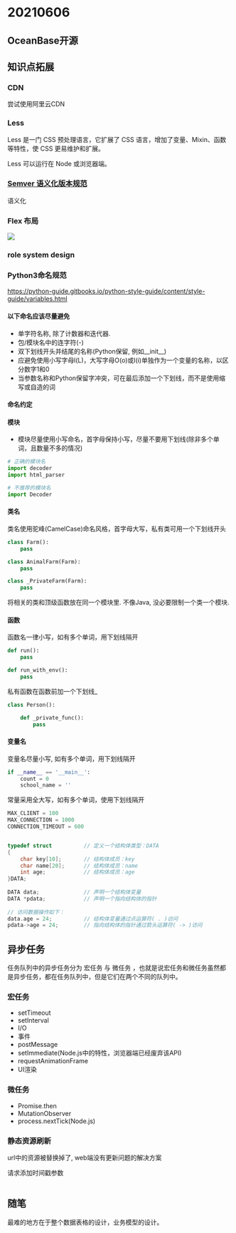 # 20210606

## OceanBase开源


## 知识点拓展

### CDN

尝试使用阿里云CDN

### Less

Less 是一门 CSS 预处理语言，它扩展了 CSS 语言，增加了变量、Mixin、函数等特性，使 CSS 更易维护和扩展。

Less 可以运行在 Node 或浏览器端。

### [Semver 语义化版本规范](https://semver.org/lang/zh-CN/)

语义化

### Flex 布局

![](https://moonstarimg.oss-cn-hangzhou.aliyuncs.com/picgo_img/20210531150341.png)

### role system design

[](https://zhuanlan.zhihu.com/p/34608415)


### Python3命名规范

https://python-guide.gitbooks.io/python-style-guide/content/style-guide/variables.html

#### 以下命名应该尽量避免

- 单字符名称, 除了计数器和迭代器.
- 包/模块名中的连字符(-)
- 双下划线开头并结尾的名称(Python保留, 例如__init__)
- 应避免使用小写字母l(L)，大写字母O(o)或I(i)单独作为一个变量的名称，以区分数字1和0
- 当参数名称和Python保留字冲突，可在最后添加一个下划线，而不是使用缩写或自造的词


#### 命名约定

#### 模块

- 模块尽量使用小写命名，首字母保持小写，尽量不要用下划线(除非多个单词，且数量不多的情况)

```py
# 正确的模块名
import decoder
import html_parser

# 不推荐的模块名
import Decoder
```

#### 类名

类名使用驼峰(CamelCase)命名风格，首字母大写，私有类可用一个下划线开头

```py
class Farm():
    pass

class AnimalFarm(Farm):
    pass

class _PrivateFarm(Farm):
    pass
```

将相关的类和顶级函数放在同一个模块里. 不像Java, 没必要限制一个类一个模块.

#### 函数

函数名一律小写，如有多个单词，用下划线隔开

```py
def run():
    pass

def run_with_env():
    pass
```

私有函数在函数前加一个下划线_

```py
class Person():

    def _private_func():
        pass
```


#### 变量名

变量名尽量小写, 如有多个单词，用下划线隔开

```py
if __name__ == '__main__':
    count = 0
    school_name = ''
```

常量采用全大写，如有多个单词，使用下划线隔开

```py
MAX_CLIENT = 100
MAX_CONNECTION = 1000
CONNECTION_TIMEOUT = 600
```


```c

typedef struct          // 定义一个结构体类型：DATA  
{  
    char key[10];       // 结构体成员：key  
    char name[20];      // 结构体成员：name  
    int age;            // 结构体成员：age  
}DATA;  
      
DATA data;              // 声明一个结构体变量  
DATA *pdata;            // 声明一个指向结构体的指针  
      
// 访问数据操作如下：  
data.age = 24;          // 结构体变量通过点运算符( . )访问  
pdata->age = 24;        // 指向结构体的指针通过箭头运算符( -> )访问

```

## 异步任务

任务队列中的异步任务分为 宏任务 与 微任务 ，也就是说宏任务和微任务虽然都是异步任务，都在任务队列中，但是它们在两个不同的队列中。

### 宏任务

- setTimeout
- setInterval
- I/O
- 事件
- postMessage
- setImmediate(Node.js中的特性，浏览器端已经废弃该API)
- requestAnimationFrame
- UI渲染

### 微任务

- Promise.then
- MutationObserver
- process.nextTick(Node.js)


### 静态资源刷新

url中的资源被替换掉了, web端没有更新问题的解决方案


请求添加时间戳参数
```javascript

```

## 随笔

最难的地方在于整个数据表格的设计，业务模型的设计。